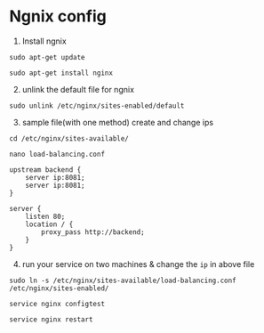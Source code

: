 # Ngnix config

1. Install ngnix

`sudo apt-get update`

`sudo apt-get install nginx`

2. unlink the default file for ngnix

`sudo unlink /etc/nginx/sites-enabled/default`

3. sample file(with one method) create and change ips

`cd /etc/nginx/sites-available/`

`nano load-balancing.conf`

```
upstream backend {
    server ip:8081;
    server ip:8081;
}

server {
    listen 80;
    location / {
        proxy_pass http://backend;
    }
}
```

4. run your service on two machines & change the `ip` in above file


`sudo ln -s /etc/nginx/sites-available/load-balancing.conf /etc/nginx/sites-enabled/`

`service nginx configtest`

`service nginx restart`